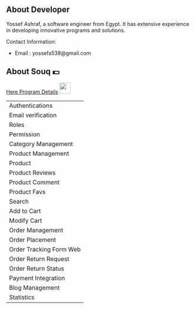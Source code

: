 ## About Developer

<div class="article-container">
  <p>Yossef Ashraf, a software engineer from Egypt. It has extensive experience in developing innovative programs and solutions.</p>
    <p>Contact Information:</p>
 <ul>
    <li>Email : yossefa538@gmail.com</li>
</ul>
</div>
    
## About Souq 💵
 <p> <a href="https://www.notion.so/4fb3b954ceb5417b946ec26bddb3e1a3"> Here Program Details</a>
<a href="https://www.notion.so/4fb3b954ceb5417b946ec26bddb3e1a3"> 
<img src="https://media2.giphy.com/media/QssGEmpkyEOhBCb7e1/giphy.gif?cid=ecf05e47a0n3gi1bfqntqmob8g9aid1oyj2wr3ds3mg700bl&rid=giphy.gif" width="30"></a>
     </p>
  <table class="tasks-table">
    <thead>
    </thead>
    <tbody>
      <tr><td>Authentications</td></tr>
      <tr><td>Email verification</td></tr>
      <tr><td>Roles</td></tr>
      <tr><td>Permission</td></tr>
      <tr><td>Category Management</td></tr>
      <tr><td>Product Management</td></tr>
      <tr><td>Product</td></tr>
      <tr><td>Product Reviews</td></tr>
      <tr><td>Product Comment</td></tr>
      <tr><td>Product Favs</td></tr>
      <tr><td>Search</td></tr>
      <tr><td>Add to Cart</td></tr>
      <tr><td>Modify Cart</td></tr>
      <tr><td>Order Management</td></tr>
      <tr><td>Order Placement</td></tr>
      <tr><td>Order Tracking Form Web</td></tr>
      <tr><td>Order Return Request</td></tr>
      <tr><td>Order Return Status</td></tr>
      <tr><td>Payment Integration</td></tr>
      <tr><td>Blog Management</td></tr>
      <tr><td>Statistics</td></tr>
    </tbody>
  </table>
</div>
